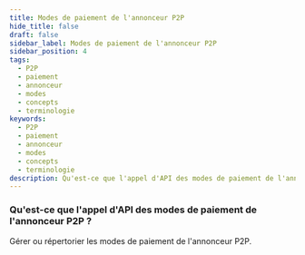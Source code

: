 ```yaml
---
title: Modes de paiement de l'annonceur P2P
hide_title: false
draft: false
sidebar_label: Modes de paiement de l'annonceur P2P
sidebar_position: 4
tags:
  - P2P
  - paiement
  - annonceur
  - modes
  - concepts
  - terminologie
keywords:
  - P2P
  - paiement
  - annonceur
  - modes
  - concepts
  - terminologie
description: Qu'est-ce que l'appel d'API des modes de paiement de l'annonceur P2P ?
---
```


### Qu'est-ce que l'appel d'API des modes de paiement de l'annonceur P2P ?

Gérer ou répertorier les modes de paiement de l'annonceur P2P.
